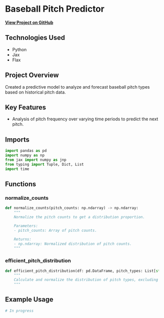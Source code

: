 # Baseball Pitch Predictor

**[View Project on GitHub](https://github.com/Grow-Myelin/ProbProg/tree/main/baseball)**

## Technologies Used
- Python
- Jax
- Flax

## Project Overview
Created a predictive model to analyze and forecast baseball pitch types based on historical pitch data.

## Key Features
- Analysis of pitch frequency over varying time periods to predict the next pitch.

## Imports

```python
import pandas as pd
import numpy as np
from jax import numpy as jnp
from typing import Tuple, Dict, List
import time
```

## Functions

### normalize_counts
```python
def normalize_counts(pitch_counts: np.ndarray) -> np.ndarray:
    """
    Normalize the pitch counts to get a distribution proportion.

    Parameters:
    - pitch_counts: Array of pitch counts.

    Returns:
    - np.ndarray: Normalized distribution of pitch counts.
    """
```

### efficient_pitch_distribution
```python
def efficient_pitch_distribution(df: pd.DataFrame, pitch_types: List[str], filter_conditions: Dict[str, str]) -> np.ndarray:
    """
    Calculate and normalize the distribution of pitch types, excluding the current event.
    """
```

## Example Usage

```python
# In progress
```

